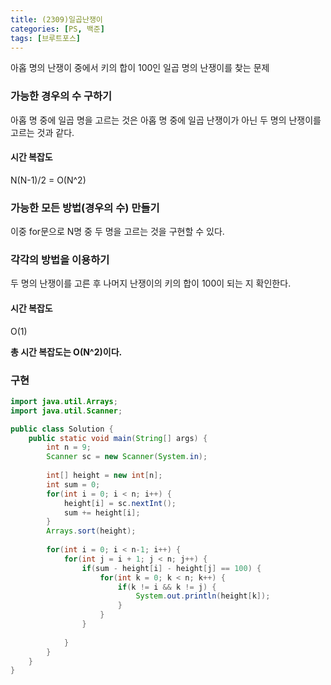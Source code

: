 ```yaml
---
title: (2309)일곱난쟁이
categories: [PS, 백준]
tags: [브루트포스]
---
```


아홉 명의 난쟁이 중에서 키의 합이 100인 일곱 명의 난쟁이를 찾는 문제

### 가능한 경우의 수 구하기

아홉 명 중에 일곱 명을 고르는 것은 아홉 명 중에 일곱 난쟁이가 아닌 두 명의 난쟁이를 고르는 것과 같다.

#### 시간 복잡도 

N(N-1)/2 = O(N^2)



### 가능한 모든 방법(경우의 수) 만들기

이중 for문으로 N명 중 두 명을 고르는 것을 구현할 수 있다.



### 각각의 방법을 이용하기

두 명의 난쟁이를 고른 후 나머지 난쟁이의 키의 합이 100이 되는 지 확인한다.

#### 시간 복잡도

O(1)



 **총 시간 복잡도는 O(N^2)이다.**



### 구현

```java
import java.util.Arrays;
import java.util.Scanner;

public class Solution {
    public static void main(String[] args) {
        int n = 9;
        Scanner sc = new Scanner(System.in);
        
        int[] height = new int[n];
        int sum = 0;
        for(int i = 0; i < n; i++) {
            height[i] = sc.nextInt();
            sum += height[i];
        }
        Arrays.sort(height);
        
        for(int i = 0; i < n-1; i++) {
            for(int j = i + 1; j < n; j++) {
                if(sum - height[i] - height[j] == 100) {
                    for(int k = 0; k < n; k++) {
                        if(k != i && k != j) {
                            System.out.println(height[k]);
                        }
                    }
                }
       
            }
        }
    }
}

```
